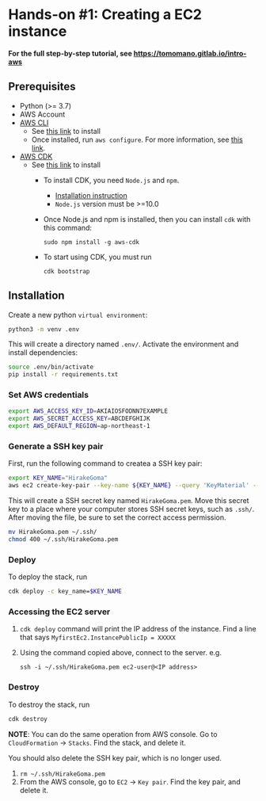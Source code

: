 # Hands-on #1: Creating a EC2 instance

**For the full step-by-step tutorial, see https://tomomano.gitlab.io/intro-aws**

## Prerequisites

- Python (>= 3.7)
- AWS Account
- [AWS CLI](https://aws.amazon.com/cli/)
  - See [this link](https://docs.aws.amazon.com/cli/latest/userguide/install-cliv2-linux.html) to install
  - Once installed, run `aws configure`. For more information, see [this link](https://docs.aws.amazon.com/cli/latest/userguide/cli-chap-configure.html).
- [AWS CDK](https://github.com/aws/aws-cdk)
  - See [this link](https://docs.aws.amazon.com/cdk/latest/guide/getting_started.html) to install
    * To install CDK, you need `Node.js` and `npm`.
       * [Installation instruction](https://github.com/nodesource/distributions/blob/master/README.md)
       * `Node.js` version must be >=10.0
    * Once Node.js and npm is installed, then you can install `cdk` with this command:

       `sudo npm install -g aws-cdk`

    * To start using CDK, you must run

        `cdk bootstrap`

## Installation

Create a new python `virtual environment`:

```bash
python3 -m venv .env
```

This will create a directory named `.env/`. Activate the environment and install dependencies:

```bash
source .env/bin/activate
pip install -r requirements.txt
```

### Set AWS credentials

```bash
export AWS_ACCESS_KEY_ID=AKIAIOSFODNN7EXAMPLE
export AWS_SECRET_ACCESS_KEY=ABCDEFGHIJK
export AWS_DEFAULT_REGION=ap-northeast-1
```

### Generate a SSH key pair

First, run the following command to createa a SSH key pair:
```bash
export KEY_NAME="HirakeGoma"
aws ec2 create-key-pair --key-name ${KEY_NAME} --query 'KeyMaterial' --output text > ${KEY_NAME}.pem
```

This will create a SSH secret key named `HirakeGoma.pem`. Move this secret key to a place where your computer stores SSH secret keys, such as `.ssh/`. After moving the file, be sure to set the correct access permission.

```bash
mv HirakeGoma.pem ~/.ssh/
chmod 400 ~/.ssh/HirakeGoma.pem 
```

### Deploy

To deploy the stack, run

```bash
cdk deploy -c key_name=$KEY_NAME
```

### Accessing the EC2 server

1. `cdk deploy` command will print the IP address of the instance. Find a line that says `MyfirstEc2.InstancePublicIp = XXXXX`
1. Using the command copied above, connect to the server. e.g.

    ```
    ssh -i ~/.ssh/HirakeGoma.pem ec2-user@<IP address>
    ```

### Destroy

To destroy the stack, run
```bash
cdk destroy
```

**NOTE**: You can do the same operation from AWS console. Go to `CloudFormation` -> `Stacks`. Find the stack, and delete it.

You should also delete the SSH key pair, which is no longer used.
1. `rm ~/.ssh/HirakeGoma.pem`
2. From the AWS console, go to `EC2` -> `Key pair`. Find the key pair, and delete it.
